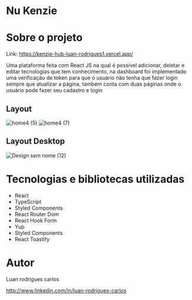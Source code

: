 # Nu Kenzie
###
# Sobre o projeto

Link: https://kenzie-hub-luan-rodrigues1.vercel.app/

Uma plataforma feita com React JS na qual é possível adicionar, deletar e editar tecnologias que tem conhecimento, na dashboard foi implementado uma verificação de token para que o usuário não tenha que fazer login sempre que atualizar a página, também conta com duas páginas onde o usuário pode fazer seu cadastro e login

## Layout 
![home4 (5)](https://user-images.githubusercontent.com/106760673/216775028-47981c44-00e9-4714-bc26-f6420ca42e14.png) ![home4 (7)](https://user-images.githubusercontent.com/106760673/216775066-11a5ee0e-52f7-4313-9d13-98d0ccf84704.png)


## Layout Desktop
![Design sem nome (12)](https://user-images.githubusercontent.com/106760673/216775197-065dfd0c-efa9-4e38-859c-44367a85af96.png)


# Tecnologias e bibliotecas utilizadas
- React 
- TypeScript
- Styled Components
- React Router Dom
- React Hook Form
- Yup
- Styled Components
- React Toastify


# Autor

Luan rodrigues carlos

http://www.linkedin.com/in/luan-rodrigues-carlos
